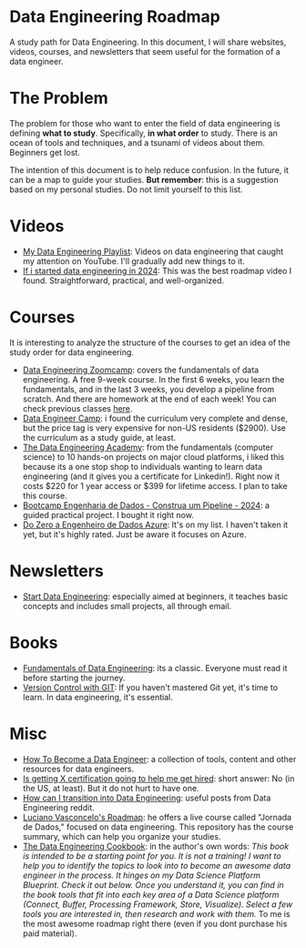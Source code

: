 # **Data Engineering Roadmap**
A study path for Data Engineering. In this document, I will share websites, videos, courses, and newsletters that seem useful for the formation of a data engineer.

# **The Problem**
The problem for those who want to enter the field of data engineering is defining **what to study**. Specifically, **in what order** to study. There is an ocean of tools and techniques, and a tsunami of videos about them. Beginners get lost.

The intention of this document is to help reduce confusion. In the future, it can be a map to guide your studies. **But remember**: this is a suggestion based on my personal studies. Do not limit yourself to this list.

# **Videos**
- [My Data Engineering Playlist](https://youtube.com/playlist?list=PLJRc2mX8RN4XKLt6jsXHCpqRawixmsPjr&si=YMCL9dfwZB5JU8HI): Videos on data engineering that caught my attention on YouTube. I'll gradually add new things to it.
- [If i started data engineering in 2024](https://youtu.be/o8KGOVQa_q0?si=sVYmmRMinitl4tOJ): This was the best roadmap video I found. Straightforward, practical, and well-organized.

# **Courses**
It is interesting to analyze the structure of the courses to get an idea of the study order for data engineering.

- [Data Engineering Zoomcamp](https://datatalks.club/blog/data-engineering-zoomcamp.html): covers the fundamentals of data engineering. A free 9-week course. In the first 6 weeks, you learn the fundamentals, and in the last 3 weeks, you develop a pipeline from scratch. And there are homework at the end of each week! You can check previous classes [here](https://dezoomcamp.streamlit.app/).
- [Data Engineer Camp](https://dataengineercamp.com/curriculum/): i found the curriculum very complete and dense, but the price tag is very expensive for non-US residents ($2900). Use the curriculum as a study guide, at least.
- [The Data Engineering Academy](https://learndataengineering.com/p/academy): from the fundamentals (computer science) to 10 hands-on projects on major cloud platforms, i liked this because its a one stop shop to individuals wanting to learn data engineering (and it gives you a certificate for Linkedin!). Right now it costs $220 for 1 year access or $399 for lifetime access. I plan to take this course.
- [Bootcamp Engenharia de Dados - Construa um Pipeline - 2024](https://www.udemy.com/course/bootcamp-engenharia-de-dados/?couponCode=ACCAGE0923): a guided practical project. I bought it right now.
- [Do Zero a Engenheiro de Dados Azure](https://www.udemy.com/course/zeroaengenheirodedados/): It's on my list. I haven't taken it yet, but it's highly rated. Just be aware it focuses on Azure.

# **Newsletters**
- [Start Data Engineering](https://www.startdataengineering.com/): especially aimed at beginners, it teaches basic concepts and includes small projects, all through email.

# **Books**
- [Fundamentals of Data Engineering](https://www.amazon.com.br/dp/1098108302): its a classic. Everyone must read it before starting the journey.
- [Version Control with GIT](https://www.amazon.com.br/Version-Control-Git-Collaborative-Development-dp-1492091197/dp/1492091197): If you haven't mastered Git yet, it's time to learn. In data engineering, it's essential.

# **Misc**
- [How To Become a Data Engineer](https://github.com/adilkhash/Data-Engineering-HowTo): a collection of tools, content and other resources for data engineers.
- [Is getting X certification going to help me get hired](https://dataengineering.wiki/FAQ/Is+getting+X+certification+going+to+help+me+get+hired): short answer: No (in the US, at least). But it do not hurt to have one.
- [How can I transition into Data Engineering](https://dataengineering.wiki/FAQ/How+can+I+transition+into+Data+Engineering): useful posts from Data Engineering reddit.
- [Luciano Vasconcelo's Roadmap](https://github.com/lvgalvao/data-engineering-roadmap): he offers a live course called "Jornada de Dados," focused on data engineering. This repository has the course summary, which can help you organize your studies.
- [The Data Engineering Cookbook](https://github.com/andkret/Cookbook?tab=readme-ov-file): in the author's own words: *This book is intended to be a starting point for you. It is not a training! I want to help you to identify the topics to look into to become an awesome data engineer in the process. It hinges on my Data Science Platform Blueprint. Check it out below. Once you understand it, you can find in the book tools that fit into each key area of a Data Science platform (Connect, Buffer, Processing Framework, Store, Visualize).  Select a few tools you are interested in, then research and work with them.* To me is the most awesome roadmap right there (even if you dont purchase his paid material).
